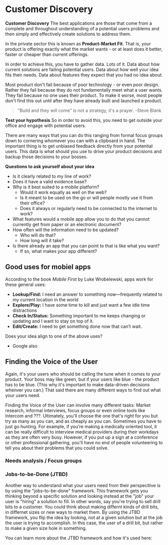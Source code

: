 # Customer Discovery

**Customer Discovery**
The best applications are those that come from a complete and throughout understanding of a potential users problems and then simply and effectively create solutions to address them.

In the private sector this is known as **Product-Market Fit**. That is, your product is offering exactly what the market wants - or at least does it better, faster or cheaper than current offerings. 

In order to achieve this, you have to gather data. Lots of it. Data about how current solutions are failing potential users. Data about how well your idea fits their needs. Data about features they expect that you had no idea about. 

Most product don't fail because of poor technology - or even poor design. Rather they fail because they do not fundamentally meet what a user wants. They fail because no one uses their product. To make it worse, most people don't find this out until after they have already built and launched a product. 

> “Build and they will come” is not a strategy, it's a prayer. 
>-Steve Blank

**Test your hypothesis**
So in order to avoid this, you need to get outside your office and engage with potential users. 

There are many ways that you can do this ranging from formal focus groups down to cornering whomever you can with a clipboard in hand. The important thing is to get unbiased feedback directly from your potential users. This data is what should you use to drive your product decisions and backup those decisions to your bosses. 

**Questions to ask yourself about your idea**
- Is it clearly related to my line of work?
- Does it have a valid evidence base?
- Why is it best suited to a mobile platform? 
  - Would it work equally as well on the web?
  - Is it meant to be used on the go or will people mostly use it from their office?
  - Does it always or regularly need to be connected to the internet to work?
- What features would a mobile app allow you to do that you cannot currently get from paper or an electronic document?
- How often will the information need to be updated?
  - Who will do that?
  - How long will it take?
- Is there already an app that you can point to that is like what you want?
  - If so, what makes your app different?

## Good uses for mobiel apps
According to the book *Mobile First* by Luke Wrobelewski, apps work for these general uses:
  - **Lookup/Find:** I need an answer to something now—frequently related to my current location in the world
  - **Explore/Play:** I have some time to kill and just want a few idle time distractions
  - **Check In/Status:** Something important to me keeps changing or updating and I want to stay on top of it.
  - **Edit/Create:** I need to get something done now that can’t wait.

Does your idea align to one of the above uses?

- Google also  


## Finding the Voice of the User
Again, it's your users who should be calling the tune when it comes to your product. Your boss may like green, but if your users like blue - the product has to be blue. (This why it's important to make data-driven decisions whenver you can.) That said there are many different ways to find out what your users need.

Finding the Voice of the User can involve many different tasks: Market research, informal interviews, focus groups or even online tools like Intercom and ???. Ultimately, you'll choose the one that's right for you but try as many as you can, and as cheaply as you can. Sometimes you have to just go hunting. For example, if you're making a medically oriented tool, it can be really difficult to interview medical providers during their workdays as they are often very busy. However, if you put up a sign at a conference or other professional gathering, you'll have no end of people volunteering to tell you about their problems that you could solve. 

### Needs analysis / Focus groups


### Jobs-to-be-Done (JTBD)
Another way to understand what your users need from their perspecitive is by using the "jobs-to-be-done" framework. This framework gets you thinking beyond a specific solution and looking instead at the "job" your user is "hiring" a solution to fill. In other words, say you're trying to sell drill bits to a customer. You could think about making differnt kinds of drill bits, in differnet sizes or new ways to market them. By using the JTBD framework, you flip the idea by looking, not at a given solution but at the job the user is trying to accomplish. In this case, the user of a drill bit, but rather to make a given size hole in something. 

You can learn more about the JTBD framework and how it's used here: